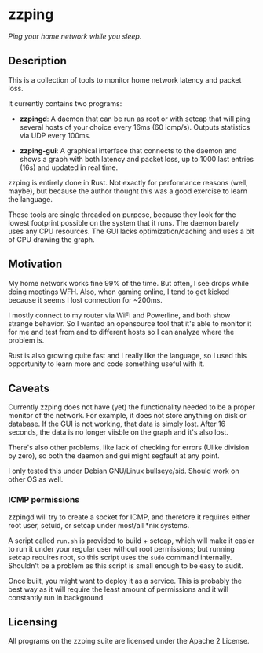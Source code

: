 # zzping

*Ping your home network while you sleep.*

## Description

This is a collection of tools to monitor home network latency and packet loss.

It currently contains two programs:

*   **zzpingd**: A daemon that can be run as root or with setcap that will ping
    several hosts of your choice every 16ms (60 icmp/s). Outputs statistics via
    UDP every 100ms.

*   **zzping-gui**: A graphical interface that connects to the daemon and shows
    a graph with both latency and packet loss, up to 1000 last entries (16s) and
    updated in real time.

zzping is entirely done in Rust. Not exactly for performance reasons (well,
maybe), but because the author thought this was a good exercise to learn the
language.

These tools are single threaded on purpose, because they look for the lowest
footprint possible on the system that it runs. The daemon barely uses any CPU
resources. The GUI lacks optimization/caching and uses a bit of CPU drawing the
graph.

## Motivation

My home network works fine 99% of the time. But often, I see drops while doing
meetings WFH. Also, when gaming online, I tend to get kicked because it seems I
lost connection for ~200ms.

I mostly connect to my router via WiFi and Powerline, and both show strange
behavior. So I wanted an opensource tool that it's able to monitor it for me and
test from and to different hosts so I can analyze where the problem is.

Rust is also growing quite fast and I really like the language, so I used this
opportunity to learn more and code something useful with it.

## Caveats

Currently zzping does not have (yet) the functionality needed to be a proper
monitor of the network. For example, it does not store anything on disk or
database. If the GUI is not working, that data is simply lost. After 16 seconds,
the data is no longer viisble on the graph and it's also lost.

There's also other problems, like lack of checking for errors (Ulike division by
zero), so both the daemon and gui might segfault at any point.

I only tested this under Debian GNU/Linux bullseye/sid. Should work on other OS
as well.

### ICMP permissions

zzpingd will try to create a socket for ICMP, and therefore it requires either
root user, setuid, or setcap under most/all *nix systems.

A script called `run.sh` is provided to build + setcap, which will make it
easier to run it under your regular user without root permissions; but running
setcap requires root, so this script uses the `sudo` command internally.
Shouldn't be a problem as this script is small enough to be easy to audit.

Once built, you might want to deploy it as a service. This is probably the best
way as it will require the least amount of permissions and it will constantly
run in background.

## Licensing

All programs on the zzping suite are licensed under the Apache 2 License.
